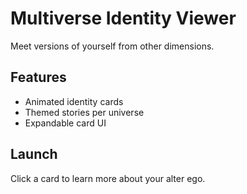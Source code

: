 # Multiverse Identity Viewer

Meet versions of yourself from other dimensions.

## Features
- Animated identity cards
- Themed stories per universe
- Expandable card UI

## Launch
Click a card to learn more about your alter ego.
